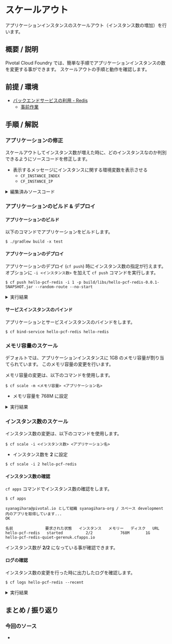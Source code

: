 # スケールアウト
アプリケーションインスタンスのスケールアウト（インスタンス数の増加）を行います。

## 概要 / 説明
Pivotal Cloud Foundry では、簡単な手順でアプリケーションインスタンスの数を変更する事ができます。
スケールアウトの手順と動作を確認します。

## 前提 / 環境
- [バックエンドサービスの利用 - Redis](https://github.com/shinyay/pcf-workshop-service-redis/blob/master/README.md)
  - [事前作業](https://github.com/shinyay/pcf-workshop-prerequisite/blob/master/README.md)

## 手順 / 解説
### アプリケーションの修正
スケールアウトしてインスタンス数が増えた時に、どのインスタンスなのか判別できるようにソースコードを修正します。

- 表示するメッセージにインスタンスに関する環境変数を表示させる
  - `CF_INSTANCE_INDEX`
  - `CF_INSTANCE_IP`

<details><summary>編集済みソースコード</summary>

```
@GetMapping("/")
String hello() {
    return greeter.hello() + " (" + System.getenv("CF_INSTANCE_INDEX") + ")" + " on " + System.getenv("CF_INSTANCE_IP");
}
```
</details>

### アプリケーションのビルド & デプロイ
#### アプリケーションのビルド
以下のコマンドでアプリケーションをビルドします。
```
$ ./gradlew build -x test
```

#### アプリケーションのデプロイ
アプリケーションのデプロイ (`cf push`) 時にインスタンス数の指定が行えます。
オプションに `-i <インスタンス数>` を加えて `cf push` コマンドを実行します。

```
$ cf push hello-pcf-redis -i 1 -p build/libs/hello-pcf-redis-0.0.1-SNAPSHOT.jar --random-route --no-start
```

<details><summary>実行結果</summary>

```
Pushing app hello-pcf-redis to org syanagihara-org / space development as syanagihara@pivotal.io...
Getting app info...
Creating app with these attributes...
+ 名前:           hello-pcf-redis
  path:           /Users/shinyay/works/workshop/pcf-workshop-scaleout/build/libs/hello-pcf-redis-0.0.1-SNAPSHOT.jar
+ インスタンス:   1
  routes:
+   hello-pcf-redis-quiet-gerenuk.cfapps.io

Creating app hello-pcf-redis...
Mapping routes...
Comparing local files to remote cache...
Packaging files to upload...
Uploading files...
 281.18 KiB / 281.18 KiB [===============================================================================================================================================] 100.00% 2s

Waiting for API to complete processing files...

名前:                   hello-pcf-redis
要求された状態:         stopped
インスタンス:           0/1
使用:                   1G x 1 instances
routes:                 hello-pcf-redis-quiet-gerenuk.cfapps.io
最終アップロード日時:   Sun 25 Nov 14:47:22 JST 2018
スタック:               cflinuxfs2
ビルドパック:
start command:

このアプリの実行インスタンスはありません。

```
</details>

#### サービスインスタンスのバインド
アプリケーションとサービスインスタンスのバインドをします。

```
$ cf bind-service hello-pcf-redis hello-redis
```

### メモリ容量のスケール
デフォルトでは、アプリケーションインスタンスに 1GB のメモリ容量が割り当てられています。
このメモリ容量の変更を行います。

メモリ容量の変更は、以下のコマンドを使用します。

```
$ cf scale -m <メモリ容量> <アプリケーション名>
```

- メモリ容量を 768M に設定

<details><summary>実行結果</summary>

```
$ cf scale -m 768M hello-pcf-redis

このため、このアプリは再始動されます。 hello-pcf-redis をスケーリングしますか?> y

syanagihara@pivotal.io として組織 syanagihara-org / スペース development 内のアプリ hello-pcf-redis をスケーリングしています...
OK

syanagihara@pivotal.io として組織 syanagihara-org / スペース development 内のアプリ hello-pcf-redis を開始しています...
Downloading dotnet_core_buildpack_beta...
Downloading staticfile_buildpack...
Downloaded go_buildpack
Downloading dotnet_core_buildpack...
Downloading ruby_buildpack...
Downloading nodejs_buildpack...
Downloaded dotnet_core_buildpack
Downloading go_buildpack...
Downloaded staticfile_buildpack
Downloading python_buildpack...
Downloaded ruby_buildpack
Downloading php_buildpack...
Downloaded dotnet_core_buildpack_beta
Downloading binary_buildpack...
Downloaded nodejs_buildpack
Downloading java_buildpack...
Downloaded php_buildpack
Downloaded binary_buildpack
Downloaded python_buildpack
Downloaded java_buildpack
Cell d9c94b60-cd3f-4b74-8376-739f07d48b28 creating container for instance b2d708db-8f6a-414d-a6d0-df6886fb2a04
Cell d9c94b60-cd3f-4b74-8376-739f07d48b28 successfully created container for instance b2d708db-8f6a-414d-a6d0-df6886fb2a04
Downloading app package...
Downloaded app package (22.3M)
-----> Java Buildpack v4.16.1 (offline) | https://github.com/cloudfoundry/java-buildpack.git#41b8ff8
-----> Downloading Jvmkill Agent 1.16.0_RELEASE from https://java-buildpack.cloudfoundry.org/jvmkill/trusty/x86_64/jvmkill-1.16.0_RELEASE.so (found in cache)
-----> Downloading Open Jdk JRE 1.8.0_192 from https://java-buildpack.cloudfoundry.org/openjdk/trusty/x86_64/openjdk-1.8.0_192.tar.gz (found in cache)
       Expanding Open Jdk JRE to .java-buildpack/open_jdk_jre (1.2s)
       JVM DNS caching disabled in lieu of BOSH DNS caching
-----> Downloading Open JDK Like Memory Calculator 3.13.0_RELEASE from https://java-buildpack.cloudfoundry.org/memory-calculator/trusty/x86_64/memory-calculator-3.13.0_RELEASE.tar.gz (found in cache)
       Loaded Classes: 15489, Threads: 250
-----> Downloading Client Certificate Mapper 1.8.0_RELEASE from https://java-buildpack.cloudfoundry.org/client-certificate-mapper/client-certificate-mapper-1.8.0_RELEASE.jar (found in cache)
-----> Downloading Container Security Provider 1.16.0_RELEASE from https://java-buildpack.cloudfoundry.org/container-security-provider/container-security-provider-1.16.0_RELEASE.jar (found in cache)
-----> Downloading Spring Auto Reconfiguration 2.5.0_RELEASE from https://java-buildpack.cloudfoundry.org/auto-reconfiguration/auto-reconfiguration-2.5.0_RELEASE.jar (found in cache)
Exit status 0
Uploading droplet, build artifacts cache...
Uploading droplet...
Uploading build artifacts cache...
Uploaded build artifacts cache (132B)
Uploaded droplet (69M)
Uploading complete
Cell d9c94b60-cd3f-4b74-8376-739f07d48b28 stopping instance b2d708db-8f6a-414d-a6d0-df6886fb2a04
Cell d9c94b60-cd3f-4b74-8376-739f07d48b28 destroying container for instance b2d708db-8f6a-414d-a6d0-df6886fb2a04
Cell d9c94b60-cd3f-4b74-8376-739f07d48b28 successfully destroyed container for instance b2d708db-8f6a-414d-a6d0-df6886fb2a04

1 個の中の 0 個のインスタンスが実行中です, 1 個が開始中です
1 個の中の 0 個のインスタンスが実行中です, 1 個が開始中です
1 個の中の 0 個のインスタンスが実行中です, 1 個が開始中です
1 個の中の 0 個のインスタンスが実行中です, 1 個が開始中です
1 個の中の 1 個のインスタンスが実行中です

アプリが開始されました


OK

アプリ hello-pcf-redis はコマンド `JAVA_OPTS="-agentpath:$PWD/.java-buildpack/open_jdk_jre/bin/jvmkill-1.16.0_RELEASE=printHeapHistogram=1 -Djava.io.tmpdir=$TMPDIR -Djava.ext.dirs=$PWD/.java-buildpack/container_security_provider:$PWD/.java-buildpack/open_jdk_jre/lib/ext -Djava.security.properties=$PWD/.java-buildpack/java_security/java.security $JAVA_OPTS" && CALCULATED_MEMORY=$($PWD/.java-buildpack/open_jdk_jre/bin/java-buildpack-memory-calculator-3.13.0_RELEASE -totMemory=$MEMORY_LIMIT -loadedClasses=16268 -poolType=metaspace -stackThreads=250 -vmOptions="$JAVA_OPTS") && echo JVM Memory Configuration: $CALCULATED_MEMORY && JAVA_OPTS="$JAVA_OPTS $CALCULATED_MEMORY" && MALLOC_ARENA_MAX=2 SERVER_PORT=$PORT eval exec $PWD/.java-buildpack/open_jdk_jre/bin/java $JAVA_OPTS -cp $PWD/. org.springframework.boot.loader.JarLauncher` を使用して開始されました

syanagihara@pivotal.io として組織 syanagihara-org / スペース development 内のアプリ hello-pcf-redis の正常性と状況を表示しています...
OK

要求された状態: started
インスタンス: 1/1
使用: 768M x 1 インスタンス
URL: hello-pcf-redis-quiet-gerenuk.cfapps.io
最終アップロード日時: Sun Nov 25 05:47:22 UTC 2018
スタック: cflinuxfs2
ビルドパック: client-certificate-mapper=1.8.0_RELEASE container-security-provider=1.16.0_RELEASE java-buildpack=v4.16.1-offline-https://github.com/cloudfoundry/java-buildpack.git#41b8ff8 java-main java-opts java-security jvmkill-agent=1.16.0_RELEASE open-jd...

     状態   開始日時                 CPU     メモリー             ディスク           詳細
#0   実行   2018-11-25 02:49:21 PM   86.8%   768M の中の 165.7M   1G の中の 150.5M
```
</details>

### インスタンス数のスケール
インスタンス数の変更は、以下のコマンドを使用します。

```
$ cf scale -i <インスタンス数> <アプリケーション名>
```

- インスタンス数を **2** に設定

```
$ cf scale -i 2 hello-pcf-redis
```

#### インスタンス数の確認
`cf apps` コマンドでインスタンス数の確認をします。

```
$ cf apps

syanagihara@pivotal.io として組織 syanagihara-org / スペース development 内のアプリを取得しています...
OK

名前              要求された状態   インスタンス   メモリー   ディスク   URL
hello-pcf-redis   started          2/2            768M       1G         hello-pcf-redis-quiet-gerenuk.cfapps.io
```

インスタンス数が **2/2** になっている事が確認できます。

#### ログの確認
インスタンス数の変更を行った時に出力したログを確認します。

```
$ cf logs hello-pcf-redis --recent
```


<details><summary>実行結果</summary>

1つ目のインスタンスを起動した時のログ

```
   2018-11-25T14:49:03.43+0900 [APP/PROC/WEB/0] OUT   .   ____          _            __ _ _
   2018-11-25T14:49:03.43+0900 [APP/PROC/WEB/0] OUT  /\\ / ___'_ __ _ _(_)_ __  __ _ \ \ \ \
   2018-11-25T14:49:03.43+0900 [APP/PROC/WEB/0] OUT ( ( )\___ | '_ | '_| | '_ \/ _` | \ \ \ \
   2018-11-25T14:49:03.44+0900 [APP/PROC/WEB/0] OUT  \\/  ___)| |_)| | | | | || (_| |  ) ) ) )
   2018-11-25T14:49:03.44+0900 [APP/PROC/WEB/0] OUT   '  |____| .__|_| |_|_| |_\__, | / / / /
   2018-11-25T14:49:03.44+0900 [APP/PROC/WEB/0] OUT  =========|_|==============|___/=/_/_/_/
   2018-11-25T14:49:03.44+0900 [APP/PROC/WEB/0] OUT  :: Spring Boot ::        (v2.1.0.RELEASE)

```

2つ目のインスタンスを起動した時のログ

```
   2018-11-25T14:58:36.54+0900 [APP/PROC/WEB/1] OUT   .   ____          _            __ _ _
   2018-11-25T14:58:36.54+0900 [APP/PROC/WEB/1] OUT  /\\ / ___'_ __ _ _(_)_ __  __ _ \ \ \ \
   2018-11-25T14:58:36.54+0900 [APP/PROC/WEB/1] OUT ( ( )\___ | '_ | '_| | '_ \/ _` | \ \ \ \
   2018-11-25T14:58:36.54+0900 [APP/PROC/WEB/1] OUT  \\/  ___)| |_)| | | | | || (_| |  ) ) ) )
   2018-11-25T14:58:36.54+0900 [APP/PROC/WEB/1] OUT   '  |____| .__|_| |_|_| |_\__, | / / / /
   2018-11-25T14:58:36.54+0900 [APP/PROC/WEB/1] OUT  =========|_|==============|___/=/_/_/_/
   2018-11-25T14:58:36.54+0900 [APP/PROC/WEB/1] OUT  :: Spring Boot ::        (v2.1.0.RELEASE)
```
</details>



## まとめ / 振り返り

### 今回のソース
- []()
